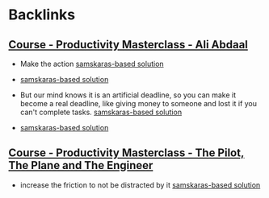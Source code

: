 
# Backlinks
## [Course - Productivity Masterclass - Ali Abdaal](<Course - Productivity Masterclass - Ali Abdaal.md>)
- Make the action [samskaras-based solution](<samskaras-based solution.md>)

- [samskaras-based solution](<samskaras-based solution.md>)

- But our mind knows it is an artificial deadline, so you can make it become a real deadline, like giving money to someone and lost it if you can't complete tasks. [samskaras-based solution](<samskaras-based solution.md>)

- [samskaras-based solution](<samskaras-based solution.md>)

## [Course - Productivity Masterclass - The Pilot, The Plane and The Engineer](<Course - Productivity Masterclass - The Pilot, The Plane and The Engineer.md>)
- increase the friction to not be distracted by it [samskaras-based solution](<samskaras-based solution.md>)

